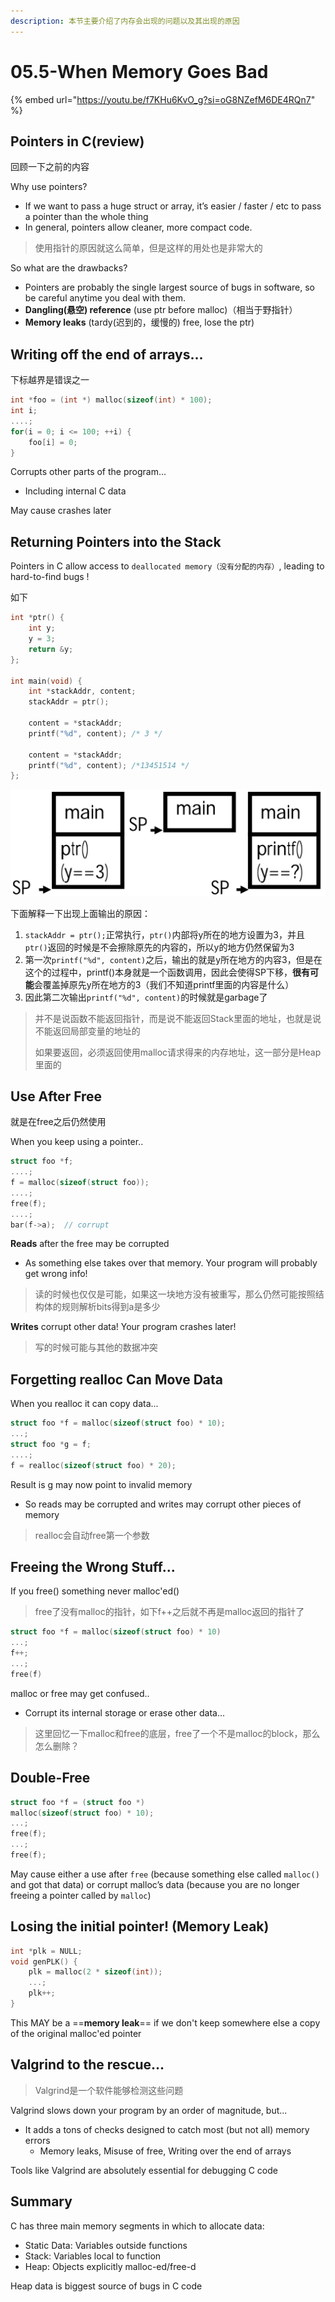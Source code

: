 ```yaml
---
description: 本节主要介绍了内存会出现的问题以及其出现的原因
---
```


# 05.5-When Memory Goes Bad

{% embed url="https://youtu.be/f7KHu6KvO_g?si=oG8NZefM6DE4RQn7" %}

## Pointers in C(review)

回顾一下之前的内容

Why use pointers?

- If we want to pass a huge struct or array, it’s easier / faster / etc to pass a pointer than the whole thing
- In general, pointers allow cleaner, more compact code.

> 使用指针的原因就这么简单，但是这样的用处也是非常大的

So what are the drawbacks?

- Pointers are probably the single largest source of bugs in software, so be careful anytime you deal with them.
- **Dangling(悬空) reference** (use ptr before malloc)（相当于野指针）
- **Memory leaks** (tardy(迟到的，缓慢的) free, lose the ptr)

## Writing off the end of arrays...

下标越界是错误之一

```c
int *foo = (int *) malloc(sizeof(int) * 100);
int i;
....;
for(i = 0; i <= 100; ++i) {
    foo[i] = 0;
}
```

Corrupts other parts of the program...

- Including internal C data

May cause crashes later

## Returning Pointers into the Stack

Pointers in C allow access to `deallocated memory（没有分配的内存）`, leading to hard-to-find bugs !

如下

```c
int *ptr() {
    int y;
    y = 3;
    return &y;
};

int main(void) {
    int *stackAddr, content;
    stackAddr = ptr();
    
    content = *stackAddr;
    printf("%d", content); /* 3 */
    
    content = *stackAddr;
    printf("%d", content); /*13451514 */
};
```

![image-20240602132650220](.image/image-20240602132650220.png)

下面解释一下出现上面输出的原因：

1. `stackAddr = ptr();`正常执行，`ptr()`内部将y所在的地方设置为3，并且`ptr()`返回的时候是不会擦除原先的内容的，所以y的地方仍然保留为3
2. 第一次`printf("%d", content)`之后，输出的就是y所在地方的内容3，但是在这个的过程中，printf()本身就是一个函数调用，因此会使得SP下移，**很有可能**会覆盖掉原先y所在地方的3（我们不知道printf里面的内容是什么）
3. 因此第二次输出`printf("%d", content)`的时候就是garbage了

> 并不是说函数不能返回指针，而是说不能返回Stack里面的地址，也就是说不能返回局部变量的地址的
>
> 如果要返回，必须返回使用malloc请求得来的内存地址，这一部分是Heap里面的

## Use After Free

就是在free之后仍然使用

When you keep using a pointer..

```c
struct foo *f;
....;
f = malloc(sizeof(struct foo));
....;
free(f);
....;
bar(f->a);  // corrupt
```

**Reads** after the free may be corrupted

- As something else takes over that memory. Your program will probably get wrong info!

> 读的时候也仅仅是可能，如果这一块地方没有被重写，那么仍然可能按照结构体的规则解析bits得到a是多少

**Writes** corrupt other data! Your program crashes later!

> 写的时候可能与其他的数据冲突

## Forgetting realloc Can Move Data

When you realloc it can copy data...

```c
struct foo *f = malloc(sizeof(struct foo) * 10);
...;
struct foo *g = f;
....;
f = realloc(sizeof(struct foo) * 20);
```

Result is g may now point to invalid memory

- So reads may be corrupted and writes may corrupt other pieces of memory

> realloc会自动free第一个参数

## Freeing the Wrong Stuff...

If you free() something never malloc'ed()

> free了没有malloc的指针，如下f++之后就不再是malloc返回的指针了

```c
struct foo *f = malloc(sizeof(struct foo) * 10)
...;
f++;
...;
free(f)
```

malloc or free may get confused..

- Corrupt its internal storage or erase other data...

> 这里回忆一下malloc和free的底层，free了一个不是malloc的block，那么怎么删除？

## Double-Free

```c
struct foo *f = (struct foo *)
malloc(sizeof(struct foo) * 10);
...;
free(f);
...;
free(f);
```

May cause either a use after `free` (because something else called `malloc()` and got that data) or corrupt malloc’s data (because you are no longer freeing a pointer called by `malloc`)

## Losing the initial pointer! (Memory Leak)

```c
int *plk = NULL;
void genPLK() {
    plk = malloc(2 * sizeof(int));
    ...;
    plk++;
}
```

This MAY be a ==**memory leak**== if we don't keep somewhere else a copy of the original malloc'ed pointer

## Valgrind to the rescue…

> Valgrind是一个软件能够检测这些问题

Valgrind slows down your program by an order of magnitude, but...

- It adds a tons of checks designed to catch most (but not all) memory errors
    - Memory leaks, Misuse of free, Writing over the end of arrays

Tools like Valgrind are absolutely essential for debugging C code

## Summary

C has three main memory segments in which to allocate data:

- Static Data: Variables outside functions
- Stack: Variables local to function
- Heap: Objects explicitly malloc-ed/free-d

Heap data is biggest source of bugs in C code
